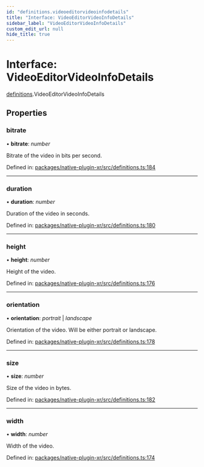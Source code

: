 ```yaml
---
id: "definitions.videoeditorvideoinfodetails"
title: "Interface: VideoEditorVideoInfoDetails"
sidebar_label: "VideoEditorVideoInfoDetails"
custom_edit_url: null
hide_title: true
---
```


# Interface: VideoEditorVideoInfoDetails

[definitions](../modules/definitions.md).VideoEditorVideoInfoDetails

## Properties

### bitrate

• **bitrate**: *number*

Bitrate of the video in bits per second.

Defined in: [packages/native-plugin-xr/src/definitions.ts:184](https://github.com/xr3ngine/xr3ngine/blob/77d12cea0/packages/native-plugin-xr/src/definitions.ts#L184)

___

### duration

• **duration**: *number*

Duration of the video in seconds.

Defined in: [packages/native-plugin-xr/src/definitions.ts:180](https://github.com/xr3ngine/xr3ngine/blob/77d12cea0/packages/native-plugin-xr/src/definitions.ts#L180)

___

### height

• **height**: *number*

Height of the video.

Defined in: [packages/native-plugin-xr/src/definitions.ts:176](https://github.com/xr3ngine/xr3ngine/blob/77d12cea0/packages/native-plugin-xr/src/definitions.ts#L176)

___

### orientation

• **orientation**: *portrait* \| *landscape*

Orientation of the video. Will be either portrait or landscape.

Defined in: [packages/native-plugin-xr/src/definitions.ts:178](https://github.com/xr3ngine/xr3ngine/blob/77d12cea0/packages/native-plugin-xr/src/definitions.ts#L178)

___

### size

• **size**: *number*

Size of the video in bytes.

Defined in: [packages/native-plugin-xr/src/definitions.ts:182](https://github.com/xr3ngine/xr3ngine/blob/77d12cea0/packages/native-plugin-xr/src/definitions.ts#L182)

___

### width

• **width**: *number*

Width of the video.

Defined in: [packages/native-plugin-xr/src/definitions.ts:174](https://github.com/xr3ngine/xr3ngine/blob/77d12cea0/packages/native-plugin-xr/src/definitions.ts#L174)
